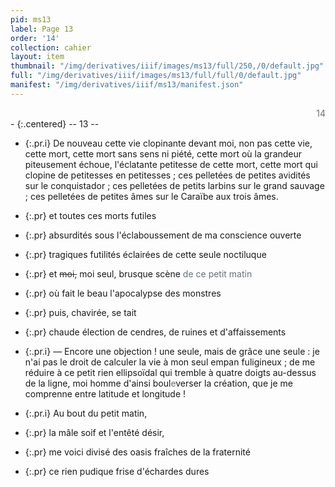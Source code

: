 ```yaml
---
pid: ms13
label: Page 13
order: '14'
collection: cahier
layout: item
thumbnail: "/img/derivatives/iiif/images/ms13/full/250,/0/default.jpg"
full: "/img/derivatives/iiif/images/ms13/full/full/0/default.jpg"
manifest: "/img/derivatives/iiif/ms13/manifest.json"
---
```


<div align="right" style='color:#677179'> 14</div> 
- {:.centered} -- 13 --

- {:.pr.i} De nouveau cette vie clopinante devant moi, non pas cette vie, cette mort, cette mort sans sens ni piété, cette mort où la grandeur piteusement échoue, l'éclatante petitesse de cette mort, cette mort qui clopine de petitesses en petitesses ; ces pelletées de petites avidités sur le conquistador ; ces pelletées de petits larbins sur le grand sauvage ; ces pelletées de petites âmes sur le Caraïbe aux trois âmes. 
- {:.pr} et toutes ces morts futiles 
- {:.pr} absurdités sous l'éclaboussement de ma conscience ouverte 
- {:.pr} tragiques futilités éclairées de cette seule noctiluque 
- {:.pr} et  <del style='color:#303030'>moi,</del> moi seul, brusque scène <add style='color:#677179'> de ce petit matin</add>
- {:.pr} où fait le beau l'apocalypse des monstres 
- {:.pr} puis, chavirée, se tait 
- {:.pr} chaude élection de cendres, de ruines et d'affaissements

- {:.pr.i} — Encore une objection ! une seule, mais de grâce une seule : je n'ai pas le droit de calculer la vie à mon seul empan fuligineux ; de me réduire à ce petit rien ellipsoïdal qui tremble à quatre doigts au-dessus de la ligne, moi homme d'ainsi boul<add style='color:#677179'>e</add>verser la création, que je me comprenne entre latitude et longitude !

- {:.pr.i} Au bout du petit matin, 
- {:.pr} la mâle soif et l'entêté désir, 
- {:.pr} me voici divisé des oasis fraîches de la fraternité 
- {:.pr} ce rien pudique frise d'échardes dures 

